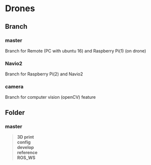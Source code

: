 # Drones

## Branch
### master
Branch for Remote (PC with ubuntu 16) and Raspberry Pi(1) (on drone)  

### Navio2
Branch for Raspberry Pi(2) and Navio2  

### camera
Branch for computer vision (openCV) feature

## Folder
### master
>__3D print__  
>__config__  
>__develop__  
>__reference__  
>__ROS_WS__  
